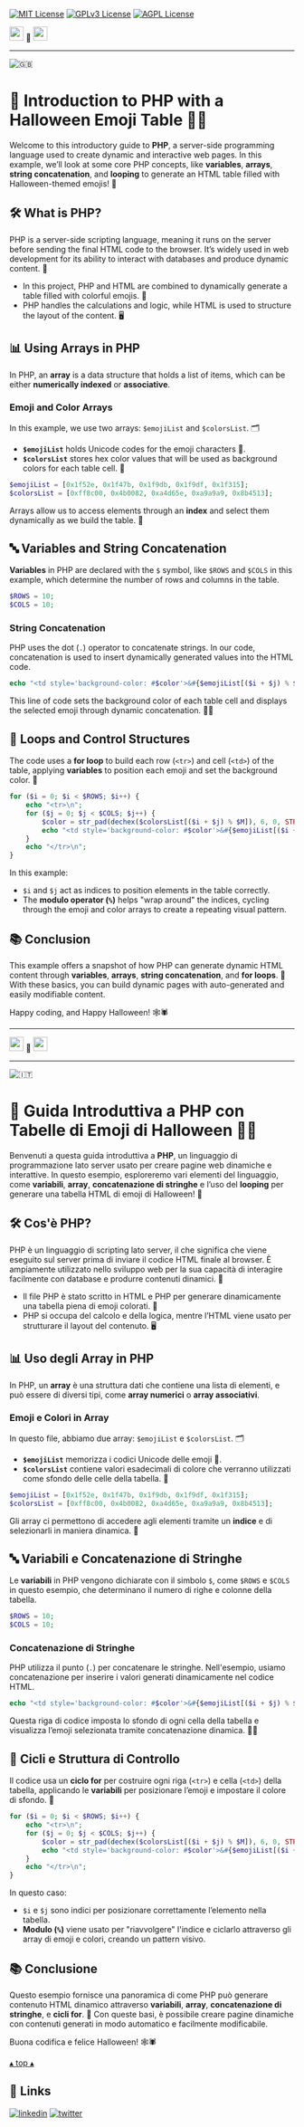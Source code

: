 [![MIT License](https://img.shields.io/badge/License-MIT-green.svg)](https://choosealicense.com/licenses/mit/)
[![GPLv3 License](https://img.shields.io/badge/License-GPL%20v3-yellow.svg)](https://opensource.org/licenses/)
[![AGPL License](https://img.shields.io/badge/license-AGPL-blue.svg)](http://www.gnu.org/licenses/agpl-3.0)

<a name="TOP"></a>

<a href="#IT"><img style="height:25px" src="https://em-content.zobj.net/thumbs/60/whatsapp/352/flag-italy_1f1ee-1f1f9.png" /></a>
🤍
<a href="#EN"><img style="height:25px" src="https://em-content.zobj.net/thumbs/60/whatsapp/352/flag-united-kingdom_1f1ec-1f1e7.png" /></a>

<hr />


![🇬🇧](https://em-content.zobj.net/thumbs/60/whatsapp/352/flag-united-kingdom_1f1ec-1f1e7.png) <a name="EN"></A>
# 🎃 Introduction to PHP with a Halloween Emoji Table 🧙‍♂️

Welcome to this introductory guide to **PHP**, a server-side programming language used to create dynamic and interactive web pages. In this example, we’ll look at some core PHP concepts, like **variables**, **arrays**, **string concatenation**, and **looping** to generate an HTML table filled with Halloween-themed emojis! 👻

## 🛠️ What is PHP?

PHP is a server-side scripting language, meaning it runs on the server before sending the final HTML code to the browser. It’s widely used in web development for its ability to interact with databases and produce dynamic content. 📄

- In this project, PHP and HTML are combined to dynamically generate a table filled with colorful emojis. 🎨
- PHP handles the calculations and logic, while HTML is used to structure the layout of the content. 🖥️

## 📊 Using Arrays in PHP

In PHP, an **array** is a data structure that holds a list of items, which can be either **numerically indexed** or **associative**.

### Emoji and Color Arrays
In this example, we use two arrays: `$emojiList` and `$colorsList`. 🗂️
- **`$emojiList`** holds Unicode codes for the emoji characters 🎃.
- **`$colorsList`** stores hex color values that will be used as background colors for each table cell. 🎨

```php
$emojiList = [0x1f52e, 0x1f47b, 0x1f9db, 0x1f9df, 0x1f315];
$colorsList = [0xff8c00, 0x4b0082, 0xa4d65e, 0xa9a9a9, 0x8b4513];
```

Arrays allow us to access elements through an **index** and select them dynamically as we build the table. 🔄

## 🔤 Variables and String Concatenation

**Variables** in PHP are declared with the `$` symbol, like `$ROWS` and `$COLS` in this example, which determine the number of rows and columns in the table.

```php
$ROWS = 10;
$COLS = 10;
```

### String Concatenation
PHP uses the dot (`.`) operator to concatenate strings. In our code, concatenation is used to insert dynamically generated values into the HTML code.

```php
echo "<td style='background-color: #$color'>&#{$emojiList[($i + $j) % $N]};</td>\n";
```

This line of code sets the background color of each table cell and displays the selected emoji through dynamic concatenation. 🎨✨

## 🔄 Loops and Control Structures

The code uses a **for loop** to build each row (`<tr>`) and cell (`<td>`) of the table, applying **variables** to position each emoji and set the background color. 🔁

```php
for ($i = 0; $i < $ROWS; $i++) {
    echo "<tr>\n";
    for ($j = 0; $j < $COLS; $j++) {
        $color = str_pad(dechex($colorsList[($i + $j) % $M]), 6, 0, STR_PAD_LEFT);
        echo "<td style='background-color: #$color'>&#{$emojiList[($i + $j) % $N]};</td>\n";
    }
    echo "</tr>\n";
}
```

In this example:
- `$i` and `$j` act as indices to position elements in the table correctly.
- The **modulo operator (`%`)** helps "wrap around" the indices, cycling through the emoji and color arrays to create a repeating visual pattern.

## 📚 Conclusion

This example offers a snapshot of how PHP can generate dynamic HTML content through **variables**, **arrays**, **string concatenation**, and **for loops**. 🚀
With these basics, you can build dynamic pages with auto-generated and easily modifiable content.

Happy coding, and Happy Halloween! 🕸️🕷️


<hr/>

<a href="#IT"><img style="height:25px" src="https://em-content.zobj.net/thumbs/60/whatsapp/352/flag-italy_1f1ee-1f1f9.png" /></a> 🤍 <a href="#EN"><img style="height:25px" src="https://em-content.zobj.net/thumbs/60/whatsapp/352/flag-united-kingdom_1f1ec-1f1e7.png" /></a>

<hr />


![🇮🇹](https://em-content.zobj.net/thumbs/60/whatsapp/352/flag-italy_1f1ee-1f1f9.png) <a name="IT"></A>
# 🎃 Guida Introduttiva a PHP con Tabelle di Emoji di Halloween 🧙‍♂️

Benvenuti a questa guida introduttiva a **PHP**, un linguaggio di programmazione lato server usato per creare pagine web dinamiche e interattive.
In questo esempio, esploreremo vari elementi del linguaggio, come **variabili**, **array**, **concatenazione di stringhe** e l’uso del **looping** per generare una tabella HTML di emoji di Halloween! 👻

## 🛠️ Cos'è PHP?
PHP è un linguaggio di scripting lato server, il che significa che viene eseguito sul server prima di inviare il codice HTML finale al browser.
È ampiamente utilizzato nello sviluppo web per la sua capacità di interagire facilmente con database e produrre contenuti dinamici. 📄

- Il file PHP è stato scritto in HTML e PHP per generare dinamicamente una tabella piena di emoji colorati. 🎨
- PHP si occupa del calcolo e della logica, mentre l’HTML viene usato per strutturare il layout del contenuto. 🖥️

## 📊 Uso degli Array in PHP

In PHP, un **array** è una struttura dati che contiene una lista di elementi, e può essere di diversi tipi, come **array numerici** o **array associativi**.

### Emoji e Colori in Array
In questo file, abbiamo due array: `$emojiList` e `$colorsList`. 🗂️
- **`$emojiList`** memorizza i codici Unicode delle emoji 🎃.
- **`$colorsList`** contiene valori esadecimali di colore che verranno utilizzati come sfondo delle celle della tabella. 🎨

```php
$emojiList = [0x1f52e, 0x1f47b, 0x1f9db, 0x1f9df, 0x1f315];
$colorsList = [0xff8c00, 0x4b0082, 0xa4d65e, 0xa9a9a9, 0x8b4513];
```

Gli array ci permettono di accedere agli elementi tramite un **indice** e di selezionarli in maniera dinamica. 🔄

## 🔤 Variabili e Concatenazione di Stringhe

Le **variabili** in PHP vengono dichiarate con il simbolo `$`, come `$ROWS` e `$COLS` in questo esempio, che determinano il numero di righe e colonne della tabella.

```php
$ROWS = 10;
$COLS = 10;
```

### Concatenazione di Stringhe
PHP utilizza il punto (`.`) per concatenare le stringhe.
Nell'esempio, usiamo concatenazione per inserire i valori generati dinamicamente nel codice HTML.

```php
echo "<td style='background-color: #$color'>&#{$emojiList[($i + $j) % $N]};</td>\n";
```

Questa riga di codice imposta lo sfondo di ogni cella della tabella e visualizza l’emoji selezionata tramite concatenazione dinamica. 🎨✨

## 🔄 Cicli e Struttura di Controllo

Il codice usa un **ciclo for** per costruire ogni riga (`<tr>`) e cella (`<td>`) della tabella, applicando le **variabili** per posizionare l’emoji e impostare il colore di sfondo. 🔁

```php
for ($i = 0; $i < $ROWS; $i++) {
	echo "<tr>\n";
	for ($j = 0; $j < $COLS; $j++) {
		$color = str_pad(dechex($colorsList[($i + $j) % $M]), 6, 0, STR_PAD_LEFT);
		echo "<td style='background-color: #$color'>&#{$emojiList[($i + $j) % $N]};</td>\n";
	}
	echo "</tr>\n";
}
```

In questo caso:
- `$i` e `$j` sono indici per posizionare correttamente l’elemento nella tabella.
- **Modulo (`%`)** viene usato per "riavvolgere" l'indice e ciclarlo attraverso gli array di emoji e colori, creando un pattern visivo.

## 📚 Conclusione

Questo esempio fornisce una panoramica di come PHP può generare contenuto HTML dinamico attraverso **variabili**, **array**, **concatenazione di stringhe**, e **cicli for**. 🚀
Con queste basi, è possibile creare pagine dinamiche con contenuti generati in modo automatico e facilmente modificabile.

Buona codifica e felice Halloween! 🕸️🕷️

<a href="#TOP">&utrif; top &utrif;</a>

## 🔗 Links
[![linkedin](https://img.shields.io/badge/linkedin-0A66C2?style=for-the-badge&logo=linkedin&logoColor=white)](https://www.linkedin.com/in/biagio-rosario-greco-77145774/)
[![twitter](https://img.shields.io/badge/twitter-1DA1F2?style=for-the-badge&logo=twitter&logoColor=white)](https://twitter.com/birg_81)
